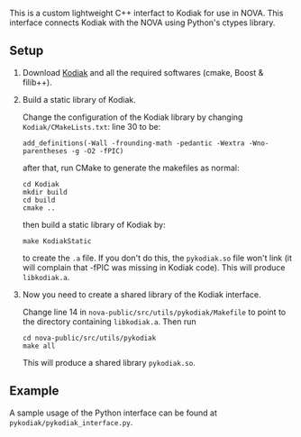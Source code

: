 This is a custom lightweight C++ interfact to Kodiak for use in NOVA.
This interface connects Kodiak with the NOVA using Python's ctypes library.

## Setup
1. Download [Kodiak](https://github.com/nasa/Kodiak) and all the required softwares (cmake, Boost & filib++).
2. Build a static library of Kodiak.

    Change the configuration of the Kodiak library by changing `Kodiak/CMakeLists.txt`:
    line 30 to be:
    ```
    add_definitions(-Wall -frounding-math -pedantic -Wextra -Wno-parentheses -g -O2 -fPIC)
    ```

    after that, run CMake to generate the makefiles as normal:
    ```angular2html
    cd Kodiak
    mkdir build
    cd build
    cmake ..
    ```
    then build a static library of Kodiak by:
    ```
    make KodiakStatic
    ```     
    to create the `.a` file.
    If you don't do this, the `pykodiak.so` file won't link (it will complain that -fPIC was missing in Kodiak code).
    This will produce `libkodiak.a`.
3. Now you need to create a shared library of the Kodiak interface.

    Change line 14 in `nova-public/src/utils/pykodiak/Makefile` to
    point to the directory containing `libkodiak.a`. Then run
    ```angular2html
    cd nova-public/src/utils/pykodiak
    make all
    ```
    This will produce a shared library `pykodiak.so`.

## Example
A sample usage of the Python interface can be found at `pykodiak/pykodiak_interface.py`.
    
